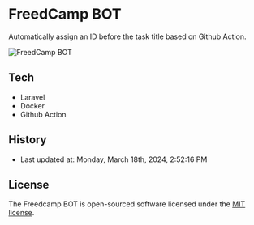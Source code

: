 # FreedCamp BOT

Automatically assign an ID before the task title based on Github Action.

![FreedCamp BOT](https://repository-images.githubusercontent.com/737932867/7d34798b-2680-471c-b089-a78a718d3d6a)

## Tech

- Laravel
- Docker
- Github Action

## History

- Last updated at: Monday, March 18th, 2024, 2:52:16 PM

## License

The Freedcamp BOT is open-sourced software licensed under the [MIT license](https://opensource.org/licenses/MIT).

